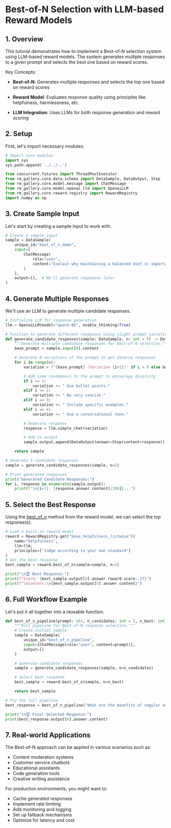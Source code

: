 # Best-of-N Selection with LLM-based Reward Models

## 1. Overview
This tutorial demonstrates how to implement a Best-of-N selection system using LLM-based reward models. The system generates multiple responses to a given prompt and selects the best one based on reward scores.

Key Concepts:

- **Best-of-N**: Generates multiple responses and selects the top one based on reward scores

- **Reward Model**: Evaluates response quality using principles like helpfulness, harmlessness, etc.

- **LLM Integration**: Uses LLMs for both response generation and reward scoring

## 2. Setup

First, let's import necessary modules:


```python
# Import core modules
import sys
sys.path.append('../../..')

from concurrent.futures import ThreadPoolExecutor
from rm_gallery.core.data.schema import DataSample, DataOutput, Step
from rm_gallery.core.model.message import ChatMessage
from rm_gallery.core.model.openai_llm import OpenaiLLM
from rm_gallery.core.reward.registry import RewardRegistry
import numpy as np
```

## 3. Create Sample Input

Let's start by creating a sample input to work with.


```python
# Create a sample input
sample = DataSample(
    unique_id="best_of_n_demo",
    input=[
        ChatMessage(
            role="user",
            content="Explain why maintaining a balanced diet is important for health."
        )
    ],
    output=[],  # We'll generate responses later
)
```

## 4. Generate Multiple Responses

We'll use an LLM to generate multiple candidate responses.


```python
# Initialize LLM for response generation
llm = OpenaiLLM(model="qwen3-8b", enable_thinking=True)

# Function to generate different responses using slight prompt variations
def generate_candidate_responses(sample: DataSample, n: int = 5) -> DataSample:
    """Generate multiple candidate responses for Best-of-N selection."""
    base_prompt = sample.input[0].content

    # Generate N variations of the prompt to get diverse responses
    for i in range(n):
        variation = f"{base_prompt} (Variation {i+1})" if i > 0 else base_prompt

        # Add some randomness to the prompt to encourage diversity
        if i == 1:
            variation += " Use bullet points."
        elif i == 2:
            variation += " Be very concise."
        elif i == 3:
            variation += " Include specific examples."
        elif i == 4:
            variation += " Use a conversational tone."

        # Generate response
        response = llm.simple_chat(variation)

        # Add to output
        sample.output.append(DataOutput(answer=Step(content=response)))

    return sample
```


```python
# Generate 5 candidate responses
sample = generate_candidate_responses(sample, n=5)

# Print generated responses
print("Generated Candidate Responses:")
for i, response in enumerate(sample.output):
    print(f"\n{i+1}. {response.answer.content[:200]}...")
```

## 5. Select the Best Response

Using the [best_of_n](../rm_gallery/core/reward/base.py#L139-L165) method from the reward model, we can select the top response(s).


```python
# Load a built-in reward model
reward = RewardRegistry.get("base_helpfulness_listwise")(
    name="helpfulness",
    llm=llm,
    principles=["Judge according to your own standard"]
)
# Get the best response
best_sample = reward.best_of_n(sample=sample, n=1)

print("\n🏆 Best Response:")
print(f"Score: {best_sample.output[0].answer.reward.score:.2f}")
print(f"\nContent:\n{best_sample.output[0].answer.content}")
```

## 6. Full Workflow Example

Let's put it all together into a reusable function.


```python
def best_of_n_pipeline(prompt: str, n_candidates: int = 5, n_best: int = 1) -> DataSample:
    """Full pipeline for Best-of-N response selection."""
    # Create initial sample
    sample = DataSample(
        unique_id="best_of_n_pipeline",
        input=[ChatMessage(role="user", content=prompt)],
        output=[]
    )

    # Generate candidate responses
    sample = generate_candidate_responses(sample, n=n_candidates)

    # Select best response
    best_sample = reward.best_of_n(sample, n=n_best)

    return best_sample
```


```python
# Try the full pipeline
best_response = best_of_n_pipeline("What are the benefits of regular exercise?", n_candidates=5, n_best=1)

print("\n🏆 Final Selected Response:")
print(best_response.output[0].answer.content)
```

## 7. Real-world Applications

The Best-of-N approach can be applied in various scenarios such as:

- Content moderation systems
- Customer service chatbots
- Educational assistants
- Code generation tools
- Creative writing assistance

For production environments, you might want to:
- Cache generated responses
- Implement rate limiting
- Add monitoring and logging
- Set up fallback mechanisms
- Optimize for latency and cost
